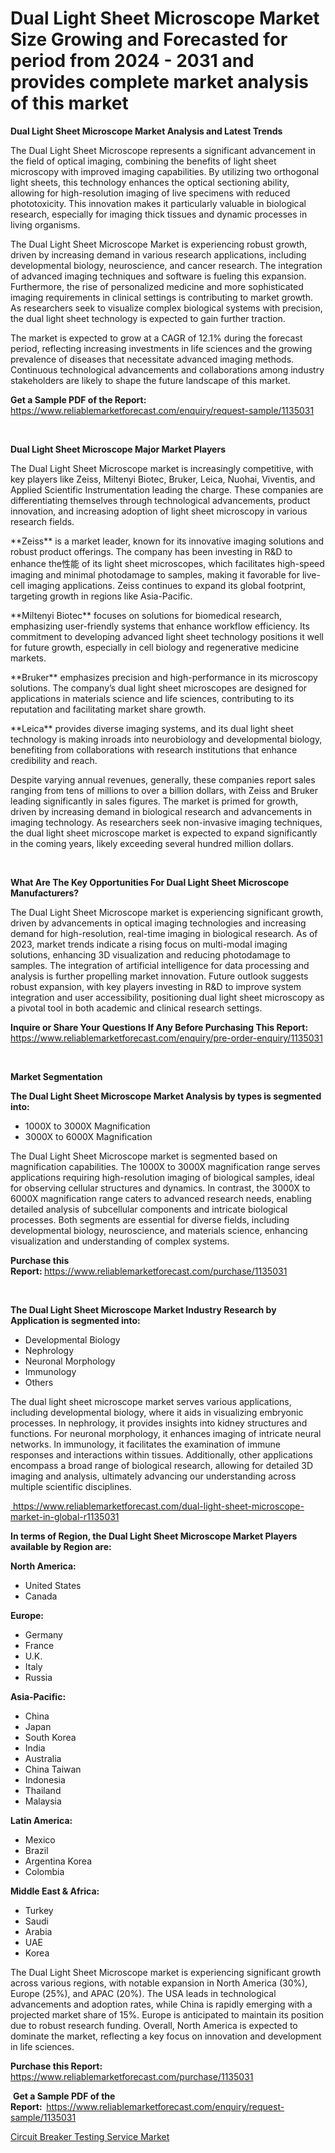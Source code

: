 <p><h1>Dual Light Sheet Microscope Market Size Growing and Forecasted for period from 2024 - 2031 and provides complete market analysis of this market</h1></p><p><strong>Dual Light Sheet Microscope Market Analysis and Latest Trends</strong></p>
<p><p>The Dual Light Sheet Microscope represents a significant advancement in the field of optical imaging, combining the benefits of light sheet microscopy with improved imaging capabilities. By utilizing two orthogonal light sheets, this technology enhances the optical sectioning ability, allowing for high-resolution imaging of live specimens with reduced phototoxicity. This innovation makes it particularly valuable in biological research, especially for imaging thick tissues and dynamic processes in living organisms.</p><p>The Dual Light Sheet Microscope Market is experiencing robust growth, driven by increasing demand in various research applications, including developmental biology, neuroscience, and cancer research. The integration of advanced imaging techniques and software is fueling this expansion. Furthermore, the rise of personalized medicine and more sophisticated imaging requirements in clinical settings is contributing to market growth. As researchers seek to visualize complex biological systems with precision, the dual light sheet technology is expected to gain further traction.</p><p>The market is expected to grow at a CAGR of 12.1% during the forecast period, reflecting increasing investments in life sciences and the growing prevalence of diseases that necessitate advanced imaging methods. Continuous technological advancements and collaborations among industry stakeholders are likely to shape the future landscape of this market.</p></p>
<p><strong>Get a Sample PDF of the Report:&nbsp;</strong> <a href="https://www.reliablemarketforecast.com/enquiry/request-sample/1135031?utm_campaign=1169&utm_medium=2&utm_source=Github&utm_content=ia&utm_term=27122024&utm_id=dual-light-sheet-microscope">https://www.reliablemarketforecast.com/enquiry/request-sample/1135031</a></p>
<p>&nbsp;</p>
<p><strong>Dual Light Sheet Microscope Major Market Players</strong></p>
<p><p>The Dual Light Sheet Microscope market is increasingly competitive, with key players like Zeiss, Miltenyi Biotec, Bruker, Leica, Nuohai, Viventis, and Applied Scientific Instrumentation leading the charge. These companies are differentiating themselves through technological advancements, product innovation, and increasing adoption of light sheet microscopy in various research fields.</p><p>**Zeiss** is a market leader, known for its innovative imaging solutions and robust product offerings. The company has been investing in R&D to enhance the性能 of its light sheet microscopes, which facilitates high-speed imaging and minimal photodamage to samples, making it favorable for live-cell imaging applications. Zeiss continues to expand its global footprint, targeting growth in regions like Asia-Pacific.</p><p>**Miltenyi Biotec** focuses on solutions for biomedical research, emphasizing user-friendly systems that enhance workflow efficiency. Its commitment to developing advanced light sheet technology positions it well for future growth, especially in cell biology and regenerative medicine markets.</p><p>**Bruker** emphasizes precision and high-performance in its microscopy solutions. The company’s dual light sheet microscopes are designed for applications in materials science and life sciences, contributing to its reputation and facilitating market share growth.</p><p>**Leica** provides diverse imaging systems, and its dual light sheet technology is making inroads into neurobiology and developmental biology, benefiting from collaborations with research institutions that enhance credibility and reach.</p><p>Despite varying annual revenues, generally, these companies report sales ranging from tens of millions to over a billion dollars, with Zeiss and Bruker leading significantly in sales figures. The market is primed for growth, driven by increasing demand in biological research and advancements in imaging technology. As researchers seek non-invasive imaging techniques, the dual light sheet microscope market is expected to expand significantly in the coming years, likely exceeding several hundred million dollars.</p></p>
<p>&nbsp;</p>
<p><strong>What Are The Key Opportunities For Dual Light Sheet Microscope Manufacturers?</strong></p>
<p><p>The Dual Light Sheet Microscope market is experiencing significant growth, driven by advancements in optical imaging technologies and increasing demand for high-resolution, real-time imaging in biological research. As of 2023, market trends indicate a rising focus on multi-modal imaging solutions, enhancing 3D visualization and reducing photodamage to samples. The integration of artificial intelligence for data processing and analysis is further propelling market innovation. Future outlook suggests robust expansion, with key players investing in R&D to improve system integration and user accessibility, positioning dual light sheet microscopy as a pivotal tool in both academic and clinical research settings.</p></p>
<p><strong>Inquire or Share Your Questions If Any Before Purchasing This Report:</strong> <a href="https://www.reliablemarketforecast.com/enquiry/pre-order-enquiry/1135031?utm_campaign=1169&utm_medium=2&utm_source=Github&utm_content=ia&utm_term=27122024&utm_id=dual-light-sheet-microscope">https://www.reliablemarketforecast.com/enquiry/pre-order-enquiry/1135031</a></p>
<p>&nbsp;</p>
<p><strong>Market Segmentation</strong></p>
<p><strong>The Dual Light Sheet Microscope Market Analysis by types is segmented into:</strong></p>
<p><ul><li>1000X to 3000X Magnification</li><li>3000X to 6000X Magnification</li></ul></p>
<p><p>The Dual Light Sheet Microscope market is segmented based on magnification capabilities. The 1000X to 3000X magnification range serves applications requiring high-resolution imaging of biological samples, ideal for observing cellular structures and dynamics. In contrast, the 3000X to 6000X magnification range caters to advanced research needs, enabling detailed analysis of subcellular components and intricate biological processes. Both segments are essential for diverse fields, including developmental biology, neuroscience, and materials science, enhancing visualization and understanding of complex systems.</p></p>
<p><strong>Purchase this Report:&nbsp;</strong><a href="https://www.reliablemarketforecast.com/purchase/1135031?utm_campaign=1169&utm_medium=2&utm_source=Github&utm_content=ia&utm_term=27122024&utm_id=dual-light-sheet-microscope">https://www.reliablemarketforecast.com/purchase/1135031</a></p>
<p>&nbsp;</p>
<p><strong>The Dual Light Sheet Microscope Market Industry Research by Application is segmented into:</strong></p>
<p><ul><li>Developmental Biology</li><li>Nephrology</li><li>Neuronal Morphology</li><li>Immunology</li><li>Others</li></ul></p>
<p><p>The dual light sheet microscope market serves various applications, including developmental biology, where it aids in visualizing embryonic processes. In nephrology, it provides insights into kidney structures and functions. For neuronal morphology, it enhances imaging of intricate neural networks. In immunology, it facilitates the examination of immune responses and interactions within tissues. Additionally, other applications encompass a broad range of biological research, allowing for detailed 3D imaging and analysis, ultimately advancing our understanding across multiple scientific disciplines.</p></p>
<p><a href="https://www.reliablemarketforecast.com/dual-light-sheet-microscope-market-in-global-r1135031?utm_campaign=1169&utm_medium=2&utm_source=Github&utm_content=ia&utm_term=27122024&utm_id=dual-light-sheet-microscope">&nbsp;https://www.reliablemarketforecast.com/dual-light-sheet-microscope-market-in-global-r1135031</a></p>
<p><strong>In terms of Region, the Dual Light Sheet Microscope Market Players available by Region are:</strong></p>
<p>
    <p> <strong> North America: </strong>
        <ul>
            <li>United States</li>
            <li>Canada</li>
        </ul>
        </p> 
    <p> <strong> Europe: </strong>
        <ul>
            <li>Germany</li>
            <li>France</li>
            <li>U.K.</li>
            <li>Italy</li>
            <li>Russia</li>
        </ul>
        </p> 
    <p> <strong> Asia-Pacific: </strong>
        <ul>
            <li>China</li>
            <li>Japan</li>
            <li>South Korea</li>
            <li>India</li>
            <li>Australia</li>
            <li>China Taiwan</li>
            <li>Indonesia</li>
            <li>Thailand</li>
            <li>Malaysia</li>
        </ul>
        </p> 
    <p> <strong> Latin America: </strong>
        <ul>
            <li>Mexico</li>
            <li>Brazil</li>
            <li>Argentina Korea</li>
            <li>Colombia</li>
        </ul>
        </p> 
    <p> <strong> Middle East & Africa: </strong>
        <ul>
            <li>Turkey</li>
            <li>Saudi</li>
            <li>Arabia</li>
            <li>UAE</li>
            <li>Korea</li>
        </ul>
    </p>
    </p>
<p><p>The Dual Light Sheet Microscope market is experiencing significant growth across various regions, with notable expansion in North America (30%), Europe (25%), and APAC (20%). The USA leads in technological advancements and adoption rates, while China is rapidly emerging with a projected market share of 15%. Europe is anticipated to maintain its position due to robust research funding. Overall, North America is expected to dominate the market, reflecting a key focus on innovation and development in life sciences.</p></p>
<p><strong>Purchase this Report: </strong><a href="https://www.reliablemarketforecast.com/purchase/1135031?utm_campaign=1169&utm_medium=2&utm_source=Github&utm_content=ia&utm_term=27122024&utm_id=dual-light-sheet-microscope">https://www.reliablemarketforecast.com/purchase/1135031</a></p>
<p>&nbsp;<strong>Get a Sample PDF of the Report:&nbsp;&nbsp;</strong><a href="https://www.reliablemarketforecast.com/enquiry/request-sample/1135031?utm_campaign=1169&utm_medium=2&utm_source=Github&utm_content=ia&utm_term=27122024&utm_id=dual-light-sheet-microscope">https://www.reliablemarketforecast.com/enquiry/request-sample/1135031</a></p>
<p><strong></strong></p>
<p><p><a href="https://github.com/pizolina/Market-Research-Report-List-6/blob/main/circuit-breaker-testing-service-market.md?utm_campaign=1169&utm_medium=2&utm_source=Github&utm_content=ia&utm_term=27122024&utm_id=dual-light-sheet-microscope">Circuit Breaker Testing Service Market</a></p></p>